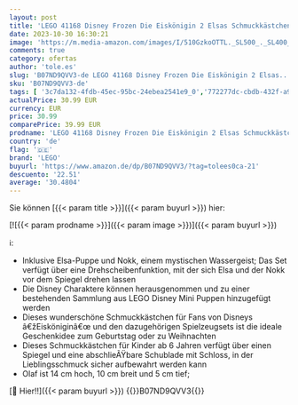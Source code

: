 ```yaml
---
layout: post
title: 'LEGO 41168 Disney Frozen Die Eiskönigin 2 Elsas Schmuckkästchen Mit ELSA & Nokk Mini-Puppen  Schublade  Spiegel & Drehscheibe  Geschenk Für Kinder  Mädchen Und Jungen Ab 6 Jahren'
date: 2023-10-30 16:30:21
image: 'https://m.media-amazon.com/images/I/510GzkoOTTL._SL500_._SL400_.jpg'
comments: true
category: ofertas
author: 'tole.es'
slug: 'B07ND9QVV3-de LEGO 41168 Disney Frozen Die Eiskönigin 2 Elsas...'
sku: 'B07ND9QVV3-de'
tags: [ '3c7da132-4fdb-45ec-95bc-24ebea2541e9_0','772277dc-cbdb-432f-a915-25a321e9ed8c_0','772277dc-cbdb-432f-a915-25a321e9ed8c_3001','772277dc-cbdb-432f-a915-25a321e9ed8c_5301','772277dc-cbdb-432f-a915-25a321e9ed8c_9901','Arborist Merchandising Root','Baby- & Kleinkindspielzeug','Bau- & Konstruktionsspielzeug','Bauspielzeug & Konstruktionsspielzeug','Bauspielzeugsets','Custom Stores','Kunden-Favoriten: Spielzeug','LEGO','Self Service','Special Features Stores','Spielzeug','lego','🇩🇪', ]
actualPrice: 30.99 EUR
currency: EUR
price: 30.99
comparePrice: 39.99 EUR
prodname: 'LEGO 41168 Disney Frozen Die Eiskönigin 2 Elsas Schmuckkästchen Mit ELSA & Nokk Mini-Puppen  Schublade  Spiegel & Drehscheibe  Geschenk Für Kinder  Mädchen Und Jungen Ab 6 Jahren'
country: 'de'
flag: '🇩🇪'
brand: 'LEGO'
buyurl: 'https://www.amazon.de/dp/B07ND9QVV3/?tag=tolees0ca-21'
descuento: '22.51'
average: '30.4804'
---
```


Sie können [{{< param title >}}]({{< param buyurl >}}) hier:

[![{{< param prodname >}}]({{< param image >}})]({{< param buyurl >}})

ℹ️:

- Inklusive Elsa-Puppe und Nokk, einem mystischen Wassergeist; Das Set verfügt über eine Drehscheibenfunktion, mit der sich Elsa und der Nokk vor dem Spiegel drehen lassen
- Die Disney Charaktere können herausgenommen und zu einer bestehenden Sammlung aus LEGO Disney Mini Puppen hinzugefügt werden
- Dieses wunderschöne Schmuckkästchen für Fans von Disneys â€žEisköniginâ€œ und den dazugehörigen Spielzeugsets ist die ideale Geschenkidee zum Geburtstag oder zu Weihnachten
- Dieses Schmuckkästchen für Kinder ab 6 Jahren verfügt über einen Spiegel und eine abschlieÃŸbare Schublade mit Schloss, in der Lieblingsschmuck sicher aufbewahrt werden kann
- Olaf ist 14 cm hoch, 10 cm breit und 5 cm tief;

[🛒 Hier!!]({{< param buyurl >}})
{{<world>}}B07ND9QVV3{{</world>}}
